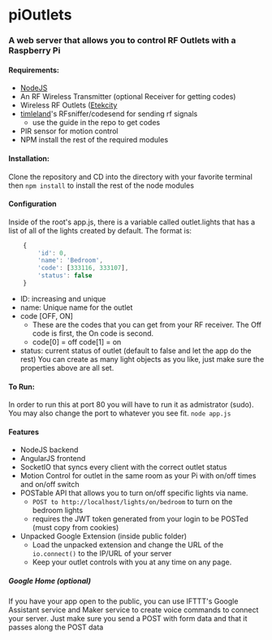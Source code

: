 # piOutlets
### A web server that allows you to control RF Outlets with a Raspberry Pi

#### Requirements:
* [NodeJS](https://nodejs.org/en/)
* An RF Wireless Transmitter (optional Receiver for getting codes)
* Wireless RF Outlets ([Etekcity](https://www.amazon.com/Etekcity-Wireless-Electrical-Household-Appliances/dp/B00DQELHBS)
* [timleland](https://github.com/timleland/rfoutlet)'s RFsniffer/codesend for sending rf signals
  * use the guide in the repo to get codes
* PIR sensor for motion control
* NPM install the rest of the required modules

#### Installation:
Clone the repository and CD into the directory with your favorite terminal then
``` npm install ```
to install the rest of the node modules

#### Configuration
Inside of the root's app.js, there is a variable called outlet.lights that has a list of all of the lights created by default.
The format is: 
```javascript
    {
        'id': 0,
        'name': 'Bedroom',
        'code': [333116, 333107],
        'status': false
    }
```
* ID: increasing and unique
* name: Unique name for the outlet
* code [OFF, ON]
  * These are the codes that you can get from your RF receiver. The Off code is first, the On code is second. 
  * code[0] = off code[1] = on
* status: current status of outlet (default to false and let the app do the rest)
You can create as many light objects as you like, just make sure the properties above are all set. 


#### To Run:
In order to run this at port 80 you will have to run it as admistrator (sudo). You may also change the port to whatever you see fit.
``` node app.js ```

#### Features
* NodeJS backend
* AngularJS frontend
* SocketIO that syncs every client with the correct outlet status
* Motion Control for outlet in the same room as your Pi with on/off times and on/off switch
* POSTable API that allows you to turn on/off specific lights via name.
  * ``` POST to http://localhost/lights/on/bedroom ``` to turn on the bedroom lights
  * requires the JWT token generated from your login to be POSTed (must copy from cookies)
* Unpacked Google Extension (inside public folder)
  * Load the unpacked extension and change the URL of the ```io.connect()```  to the IP/URL of your server
  * Keep your outlet controls with you at any time on any page.
  
  
##### Google Home (optional)
If you have your app open to the public, you can use IFTTT's Google Assistant service and Maker service to create voice commands to connect your server. Just make sure you send a POST with form data and that it passes along the POST data

